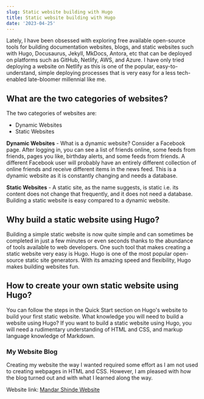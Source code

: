 ```yaml
---
slug: Static website building with Hugo
title: Static website building with Hugo
date: '2023-04-25'
---
```

Lately, I have been obsessed with exploring free available open-source tools for building documentation websites, blogs, and static websites such with Hugo, Docusaurus, Jekyll, MkDocs, Antora, etc that can be deployed on platforms such as GitHub, Netlify, AWS, and Azure. I have only tried deploying a website on Netlify as this is one of the popular, easy-to-understand, simple deploying processes that is very easy for a less tech-enabled late-bloomer millennial like me.

## What are the two categories of websites?

The two categories of websites are:
* Dynamic Websites
* Static Websites

**Dynamic Websites** - What is a dynamic website? Consider a Facebook page. After logging in, you can see a list of friends online, some feeds from friends, pages you like, birthday alerts, and some feeds from friends. A different Facebook user will probably have an entirely different collection of online friends and receive different items in the news feed. This is a dynamic website as it is constantly changing and needs a database.

**Static Websites** - A static site, as the name suggests, is static i.e. its content does not change that frequently, and it does not need a database. Building a static website is easy compared to a dynamic website.

## Why build a static website using Hugo?

Building a simple static website is now quite simple and can sometimes be completed in just a few minutes or even seconds thanks to the abundance of tools available to web developers.
One such tool that makes creating a static website very easy is Hugo. Hugo is one of the most popular open-source static site generators. With its amazing speed and flexibility, Hugo makes building websites fun.

## How to create your own static website using Hugo?

You can follow the steps in the Quick Start section on Hugo's website to build your first static website.
What knowledge you will need to build a website using Hugo?
If you want to build a static website using Hugo, you will need a rudimentary understanding of HTML and CSS, and markup language knowledge of Markdown.

### My Website Blog

Creating my website the way I wanted required some effort as I am not used to creating webpages in HTML and CSS. However, I am pleased with how the blog turned out and with what I learned along the way.

Website link: [Mandar Shinde Website](https://mandar-shinde.netlify.app/)